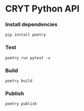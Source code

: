 # CRYT Python API

### Install dependencies
```
pip install poetry
```

### Test
```
poetry run pytest -v
```

### Build
```
poetry build
```

### Publish
```
poetry publish
```